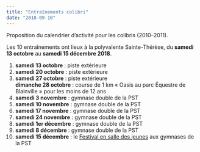 ```yaml
---
title: "Entraînements colibri"
date: "2018-09-10"
---
```


Proposition du calendrier d’activité pour les colibris (2010–2011).

Les 10 entraînements ont lieux à la polyvalente Sainte-Thérèse, du **samedi 13 octobre** au **samedi 15 décembre 2018**. 

1. **samedi 13 octobre** : piste extérieure 
2. **samedi 20 octobre** : piste extérieure
3. **samedi 27 octobre** : piste extérieure  
    **dimanche 28 octobre** : course de 1 km « Oasis au parc Équestre de Blainville » pour les moins de 12 ans
4. **samedi 3 novembre** : gymnase double de la PST 
5. **samedi 10 novembre** : gymnase double de la PST
6. **samedi 17 novembre** : gymnase double de la PST
7. **samedi 24 novembre** : gymnase double de la PST
8. **samedi 1er décembre** : gymnase double de la PST
9. **samedi 8 décembre** : gymnase double de la PST
10. **samedi 15 décembre** : le [Festival en salle des jeunes](/competitions/festival-en-salle-des-jeunes/) aux gymnases de la PST